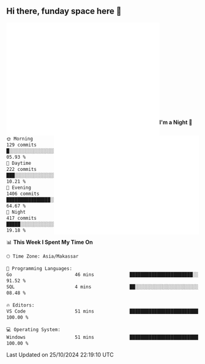 ## Hi there, funday space here 🚀

<img align="left" width="400" alt="🌞" src="https://raw.githubusercontent.com/fhasnur/fhasnur/master/general.svg?token=ATQS65TR7ETTG5RLJUDIDBLBN34HE">
<img align="right" width="380" alt="🌞" src="https://raw.githubusercontent.com/fhasnur/fhasnur/master/statistics.svg?token=ATQS65TR7ETTG5RLJUDIDBLBN34HE">

<br><br><br><br><br><br><br><br><br><br><br><br><br><br>

<!--START_SECTION:waka-->
**I'm a Night 🦉** 

```text
🌞 Morning                129 commits         █░░░░░░░░░░░░░░░░░░░░░░░░   05.93 % 
🌆 Daytime                222 commits         ███░░░░░░░░░░░░░░░░░░░░░░   10.21 % 
🌃 Evening                1406 commits        ████████████████░░░░░░░░░   64.67 % 
🌙 Night                  417 commits         █████░░░░░░░░░░░░░░░░░░░░   19.18 % 
```


📊 **This Week I Spent My Time On** 

```text
🕑︎ Time Zone: Asia/Makassar

💬 Programming Languages: 
Go                       46 mins             ███████████████████████░░   91.52 % 
SQL                      4 mins              ██░░░░░░░░░░░░░░░░░░░░░░░   08.48 % 

🔥 Editors: 
VS Code                  51 mins             █████████████████████████   100.00 % 

💻 Operating System: 
Windows                  51 mins             █████████████████████████   100.00 % 
```


 Last Updated on 25/10/2024 22:19:10 UTC
<!--END_SECTION:waka-->
